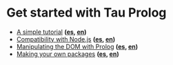 # Get started with Tau Prolog

* [A simple tutorial](en/a-simple-tutorial.md) **([es](es/un-tutorial-sencillo.md), [en](en/a-simple-tutorial.md))**
* [Compatibility with Node.js](en/compatibility-with-nodejs.md) **([es](es/compatibilidad-con-nodejs.md), [en](en/compatibility-with-nodejs.md))**
* [Manipulating the DOM with Prolog](en/manipulating-the-dom-with-prolog.md) **([es](es/manipulando-el-dom-con-prolog.md), [en](en/manipulating-the-dom-with-prolog.md))**
* [Making your own packages](en/making-your-own-packages.md) **([es](es/creando-tus-propios-paquetes.md), [en](en/making-your-own-packages.md))**

